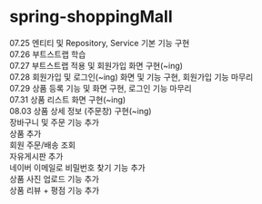 # spring-shoppingMall
07.25 엔티티 및 Repository, Service 기본 기능 구현  
07.26 부트스트랩 학습  
07.27 부트스트랩 적용 및 회원가입 화면 구현(~ing)  
07.28 회원가입 및 로그인(~ing) 화면 및 기능 구현, 회원가입 기능 마무리  
07.29 상품 등록 기능 및 화면 구현, 로그인 기능 마무리  
07.31 상품 리스트 화면 구현(~ing)  
08.03 상품 상세 정보 (주문창) 구현(~ing)  
장바구니 및 주문 기능 추가  
상품 추가  
회원 주문/배송 조회  
자유게시판 추가  
네이버 이메일로 비밀번호 찾기 기능 추가  
상품 사진 업로드 기능 추가  
상품 리뷰 + 평점 기능 추가
